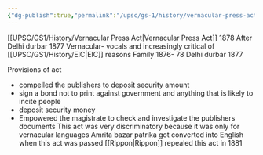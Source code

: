 ```yaml
---
{"dg-publish":true,"permalink":"/upsc/gs-1/history/vernacular-press-act/","dgHomeLink":true,"dgPassFrontmatter":false}
---
```


[[UPSC/GS1/History/Vernacular Press Act|Vernacular Press Act]] 1878
After Delhi durbar 1877
Vernacular- vocals and increasingly critical of [[UPSC/GS1/History/EIC|EIC]]
reasons
Family 1876- 78
Delhi durbar 1877


Provisions of act
- compelled the publishers to deposit security amount 
- sign a bond not to print against government and anything that is likely to incite people
- deposit security money
- Empowered the magistrate to check and investigate the publishers documents
This act was very discriminatory because it was only for vernacular languages
Amrita bazar patrika got converted into English when this act was passed
[[Rippon|Rippon]] repealed this act in 1881